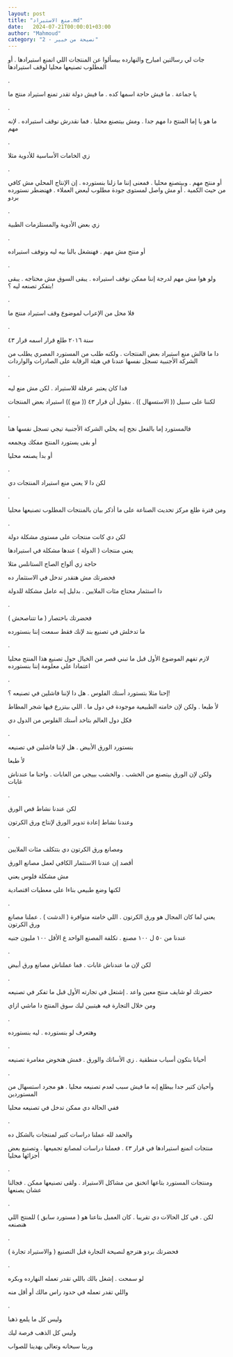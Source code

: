 ```yaml
---
layout: post
title: "منع الاستيراد.md"
date:   2024-07-21T00:00:01+03:00
author: "Mahmoud"
category: "2 - نصيحة من خبير"
---
```

جات لي رسالتين امبارح والنهارده بيسألوا عن المنتجات اللي
اتمنع استيرادها . أو المطلوب تصنيعها محليا لوقف استيرادها

.

يا جماعة . ما فيش حاجة اسمها كده . ما فيش دولة تقدر تمنع
استيراد منتج ما

.

ما هو يا إما المنتج دا مهم جدا . ومش بيتصنع محليا . فما
نقدرش نوقف استيراده . لإنه مهم

.

زي الخامات الأساسية للأدوية مثلا

.

أو منتج مهم . وبيتصنع محليا . فمعنى إننا ما زلنا
بنستورده . إن الإنتاج المحلي مش كافي من حيث الكمية . أو مش واصل لمستوى
جودة مطلوب لبعض العملاء . فهنضطر نستورده بردو

.

زي بعض الأدوية والمستلزمات الطبية

.

أو منتج مش مهم . فهنشغل بالنا بيه ليه ونوقف
استيراده

.

ولو هوا مش مهم لدرجة إننا ممكن نوقف استيراده . يبقى
السوق مش محتاجه . يبقى بتفكر تصنعه ليه ؟!

.

فلا محل من الإعراب لموضوع وقف استيراد منتج ما

.

سنة ٢٠١٦ طلع قرار اسمه قرار ٤٣

دا ما قالش منع استيراد بعض المنتجات . ولكنه طلب من
المستورد المصري يطلب من الشركة الأجنبية تسجل نفسها عندنا في هيئة الرقابة
على الصادرات والواردات

.

فدا كان يعتبر عرقلة للاستيراد . لكن مش منع ليه

لكننا على سبيل (( الاستسهال )) . بنقول أن قرار ٤٣ (( منع
)) استيراد بعض المنتجات

.

فالمستورد إما بالفعل نجح إنه يخلي الشركة الأجنبية تيجي
تسجل نفسها هنا

أو بقى يستورد المنتج مفكك ويجمعه

أو بدأ يصنعه محليا

.

لكن دا لا يعني منع استيراد المنتجات دي

.

ومن فترة طلع مركز تحديث الصناعة على ما أذكر بيان
بالمنتجات المطلوب تصنيعها محليا

.

لكن دي كانت منتجات على مستوى مشكلة دولة

يعني منتجات ( الدولة ) عندها مشكلة في استيرادها

حاجة زي ألواح الصاج الستانلس مثلا

فحضرتك مش هتقدر تدخل في الاستثمار ده

دا استثمار محتاج مئات الملايين . بدليل إنه عامل مشكلة
للدولة

.

فحضرتك باختصار ( ما تتناصحش )

ما تدخلش في تصنيع بند لإنك فقط سمعت إننا بنستورده

.

لازم تفهم الموضوع الأول قبل ما تبني قصر من الخيال حول
تصنيع هذا المنتج محليا اعتمادا على معلومة إننا بنستورده

.

إحنا مثلا بتستورد أستك الفلوس . هل دا لإننا فاشلين في
تصنيعه ؟!

لأ طبعا . ولكن لإن خامته الطبيعية موجودة في دول ما .
اللي بيتزرع فيها شجر المطاط

فكل دول العالم بتاخد أستك الفلوس من الدول دي

.

بنستورد الورق الأبيض . هل لإننا فاشلين في تصنيعه

لأ طبعا

ولكن لإن الورق بيتصنع من الخشب . والخشب بييجي من الغابات
. واحنا ما عندناش غابات

.

لكن عندنا نشاط قص الورق

وعندنا نشاط إعادة تدوير الورق لإنتاج ورق الكرتون

.

ومصانع ورق الكرتون دي بتتكلف مئات الملايين

أقصد إن عندنا الاستثمار الكافي لعمل مصانع الورق

مش مشكلة فلوس يعني

لكنها وضع طبيعي بناءا على معطيات اقتصادية

.

يعني لما كان المجال هو ورق الكرتون . اللي خامته متوافرة
( الدشت ) . عملنا مصانع ورق الكرتون

عندنا من ٥٠ ل ١٠٠ مصنع . تكلفة المصنع الواحد ع الأقل ١٠٠
مليون جنيه

.

لكن لإن ما عندناش غابات . فما عملناش مصانع ورق
أبيض

.

حضرتك لو شايف منتج معين واعد . إشتغل في تجارته الأول قبل
ما تفكر في تصنيعه

ومن خلال التجارة فيه هيتبين ليك سوق المنتج دا ماشي
ازاي

.

وهتعرف لو بنستورده . ليه بنستورده

.

أحيانا بتكون أسباب منطقية . زي الأساتك والورق . فمش
هتخوض مغامرة تصنيعه

.

وأحيان كتير جدا بيطلع إنه ما فيش سبب لعدم تصنيعه محليا .
هو مجرد استسهال من المستوردين

ففي الحالة دي ممكن تدخل في تصنيعه محليا

.

والحمد لله عملنا دراسات كتير لمنتجات بالشكل ده

منتجات اتمنع استيرادها في قرار ٤٣ . فعملنا دراسات لمصانع
تجميعها . وتصنيع بعض أجزائها محليا

.

ومنتجات المستورد بتاعها اتخنق من مشاكل الاستيراد . ولقى
تصنيعها ممكن . فجالنا عشان يصنعها

.

لكن . في كل الحالات دي تقريبا . كان العميل بتاعنا هو (
مستورد سابق ) للمنتج اللي هنصنعه

.

فحضرتك بردو هترجع لنصيحة التجارة قبل التصنيع (
والاستيراد تجارة )

.

لو سمحت . إشغل بالك باللي تقدر تعمله النهارده
وبكره

واللي تقدر تعمله في حدود راس مالك أو أقل منه

.

وليس كل ما يلمع ذهبا

وليس كل الذهب فرصة ليك

وربنا سبحانه وتعالى يهدينا للصواب
